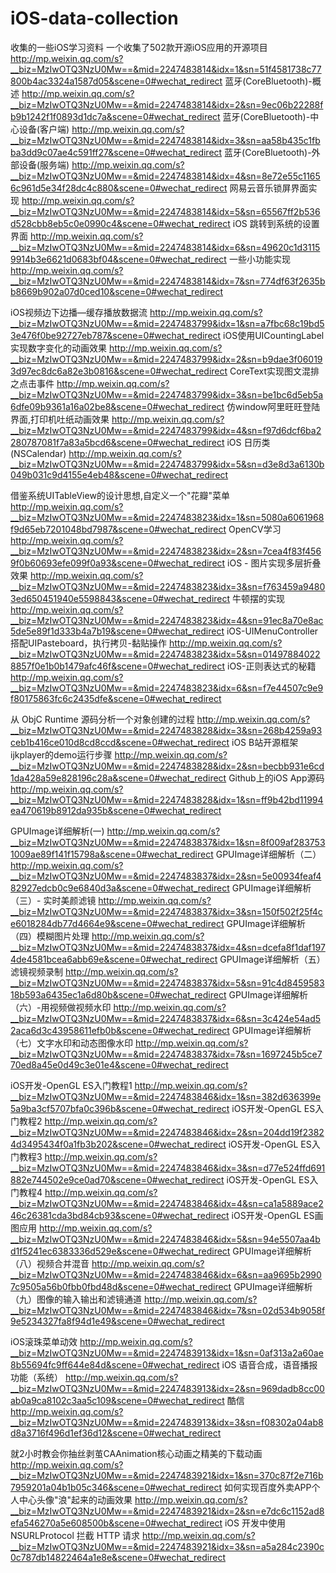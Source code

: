 # iOS-data-collection
收集的一些iOS学习资料
一个收集了502款开源iOS应用的开源项目
http://mp.weixin.qq.com/s?__biz=MzIwOTQ3NzU0Mw==&mid=2247483814&idx=1&sn=51f4581738c77800b4ac3324a1587d05&scene=0#wechat_redirect
 蓝牙(CoreBluetooth)-概述 
http://mp.weixin.qq.com/s?__biz=MzIwOTQ3NzU0Mw==&mid=2247483814&idx=2&sn=9ec06b22288fb9b1242f1f0893d1dc7a&scene=0#wechat_redirect
 蓝牙(CoreBluetooth)-中心设备(客户端) 
http://mp.weixin.qq.com/s?__biz=MzIwOTQ3NzU0Mw==&mid=2247483814&idx=3&sn=aa58b435c1fbba3dd9c07ae4c591ff27&scene=0#wechat_redirect
 蓝牙(CoreBluetooth)-外部设备(服务端) 
http://mp.weixin.qq.com/s?__biz=MzIwOTQ3NzU0Mw==&mid=2247483814&idx=4&sn=8e72e55c11656c961d5e34f28dc4c880&scene=0#wechat_redirect
 网易云音乐锁屏界面实现 
http://mp.weixin.qq.com/s?__biz=MzIwOTQ3NzU0Mw==&mid=2247483814&idx=5&sn=65567ff2b536d528cbb8eb5c0e0990c4&scene=0#wechat_redirect
iOS 跳转到系统的设置界面
http://mp.weixin.qq.com/s?__biz=MzIwOTQ3NzU0Mw==&mid=2247483814&idx=6&sn=49620c1d31159914b3e6621d0683bf04&scene=0#wechat_redirect
一些小功能实现
http://mp.weixin.qq.com/s?__biz=MzIwOTQ3NzU0Mw==&mid=2247483814&idx=7&sn=774df63f2635bb8669b902a07d0ced10&scene=0#wechat_redirect

iOS视频边下边播—缓存播放数据流 
http://mp.weixin.qq.com/s?__biz=MzIwOTQ3NzU0Mw==&mid=2247483799&idx=1&sn=a7fbc68c19bd53e476f0be92727eb787&scene=0#wechat_redirect
iOS使用UICountingLabel实现数字变化的动画效果
http://mp.weixin.qq.com/s?__biz=MzIwOTQ3NzU0Mw==&mid=2247483799&idx=2&sn=b9dae3f060193d97ec8dc6a82e3b0816&scene=0#wechat_redirect
CoreText实现图文混排之点击事件
http://mp.weixin.qq.com/s?__biz=MzIwOTQ3NzU0Mw==&mid=2247483799&idx=3&sn=be1bc6d5eb5a6dfe09b9361a16a02be8&scene=0#wechat_redirect
仿window阿里旺旺登陆界面,打印机吐纸动画效果
http://mp.weixin.qq.com/s?__biz=MzIwOTQ3NzU0Mw==&mid=2247483799&idx=4&sn=f97d6dcf6ba2280787081f7a83a5bcd6&scene=0#wechat_redirect
iOS 日历类(NSCalendar) 
http://mp.weixin.qq.com/s?__biz=MzIwOTQ3NzU0Mw==&mid=2247483799&idx=5&sn=d3e8d3a6130b049b031c9d4155e4eb48&scene=0#wechat_redirect

借鉴系统UITableView的设计思想,自定义一个"花瓣"菜单
http://mp.weixin.qq.com/s?__biz=MzIwOTQ3NzU0Mw==&mid=2247483823&idx=1&sn=5080a6061968f9d65eb7201048bd7987&scene=0#wechat_redirect
OpenCV学习 
http://mp.weixin.qq.com/s?__biz=MzIwOTQ3NzU0Mw==&mid=2247483823&idx=2&sn=7cea4f83f4569f0b60693efe099f0a93&scene=0#wechat_redirect
iOS - 图片实现多层折叠效果
http://mp.weixin.qq.com/s?__biz=MzIwOTQ3NzU0Mw==&mid=2247483823&idx=3&sn=f763459a94803ed650451940e5598843&scene=0#wechat_redirect
牛顿摆的实现
http://mp.weixin.qq.com/s?__biz=MzIwOTQ3NzU0Mw==&mid=2247483823&idx=4&sn=91ec8a70e8ac5de5e89f1d333b4a7b19&scene=0#wechat_redirect
iOS-UIMenuController搭配UIPasteboard，执行拷贝-黏贴操作
http://mp.weixin.qq.com/s?__biz=MzIwOTQ3NzU0Mw==&mid=2247483823&idx=5&sn=014978840228857f0e1b0b1479afc46f&scene=0#wechat_redirect
iOS-正则表达式的秘籍
http://mp.weixin.qq.com/s?__biz=MzIwOTQ3NzU0Mw==&mid=2247483823&idx=6&sn=f7e44507c9e9f80175863fc6c2435dfe&scene=0#wechat_redirect

从 ObjC Runtime 源码分析一个对象创建的过程 
http://mp.weixin.qq.com/s?__biz=MzIwOTQ3NzU0Mw==&mid=2247483828&idx=3&sn=268b4259a93ceb1b416ce010d8cd8ccd&scene=0#wechat_redirect
iOS B站开源框架ijkplayer的demo运行步骤
http://mp.weixin.qq.com/s?__biz=MzIwOTQ3NzU0Mw==&mid=2247483828&idx=2&sn=becbb931e6cd1da428a59e828196c28a&scene=0#wechat_redirect
 Github上的iOS App源码
http://mp.weixin.qq.com/s?__biz=MzIwOTQ3NzU0Mw==&mid=2247483828&idx=1&sn=ff9b42bd11994ea470619b8912da935b&scene=0#wechat_redirect

GPUImage详细解析(一) 
http://mp.weixin.qq.com/s?__biz=MzIwOTQ3NzU0Mw==&mid=2247483837&idx=1&sn=8f009af2837531009ae89f141f15798a&scene=0#wechat_redirect
 GPUImage详细解析（二） 
http://mp.weixin.qq.com/s?__biz=MzIwOTQ3NzU0Mw==&mid=2247483837&idx=2&sn=5e00934feaf482927edcb0c9e6840d3a&scene=0#wechat_redirect
 GPUImage详细解析（三）- 实时美颜滤镜 
http://mp.weixin.qq.com/s?__biz=MzIwOTQ3NzU0Mw==&mid=2247483837&idx=3&sn=150f502f25f4ce6018284db77d4664e9&scene=0#wechat_redirect
 GPUImage详细解析（四）模糊图片处理 
http://mp.weixin.qq.com/s?__biz=MzIwOTQ3NzU0Mw==&mid=2247483837&idx=4&sn=dcefa8f1daf1974de4581bcea6abb69e&scene=0#wechat_redirect
 GPUImage详细解析（五）滤镜视频录制 
http://mp.weixin.qq.com/s?__biz=MzIwOTQ3NzU0Mw==&mid=2247483837&idx=5&sn=91c4d845958318b593a6435ec1a6d80b&scene=0#wechat_redirect
 GPUImage详细解析（六）-用视频做视频水印 
http://mp.weixin.qq.com/s?__biz=MzIwOTQ3NzU0Mw==&mid=2247483837&idx=6&sn=3c424e54ad52aca6d3c43958611efb0b&scene=0#wechat_redirect
 GPUImage详细解析（七）文字水印和动态图像水印 
http://mp.weixin.qq.com/s?__biz=MzIwOTQ3NzU0Mw==&mid=2247483837&idx=7&sn=1697245b5ce770ed8a45e0d49c3e01e4&scene=0#wechat_redirect

iOS开发-OpenGL ES入门教程1 
http://mp.weixin.qq.com/s?__biz=MzIwOTQ3NzU0Mw==&mid=2247483846&idx=1&sn=382d636399e5a9ba3cf5707bfa0c396b&scene=0#wechat_redirect
iOS开发-OpenGL ES入门教程2 
http://mp.weixin.qq.com/s?__biz=MzIwOTQ3NzU0Mw==&mid=2247483846&idx=2&sn=204dd19f23824d3495434f0a1fb3b202&scene=0#wechat_redirect
iOS开发-OpenGL ES入门教程3 
http://mp.weixin.qq.com/s?__biz=MzIwOTQ3NzU0Mw==&mid=2247483846&idx=3&sn=d77e524ffd691882e744502e9ce0ad70&scene=0#wechat_redirect
iOS开发-OpenGL ES入门教程4 
http://mp.weixin.qq.com/s?__biz=MzIwOTQ3NzU0Mw==&mid=2247483846&idx=4&sn=ca1a5889ace246c26381cda3bd84cb93&scene=0#wechat_redirect
iOS开发-OpenGL ES画图应用 
http://mp.weixin.qq.com/s?__biz=MzIwOTQ3NzU0Mw==&mid=2247483846&idx=5&sn=94e5507aa4bd1f5241ec6383336d529e&scene=0#wechat_redirect
GPUImage详细解析（八）视频合并混音 
http://mp.weixin.qq.com/s?__biz=MzIwOTQ3NzU0Mw==&mid=2247483846&idx=6&sn=aa9695b29907c9505a56b0fbb0fbd48d&scene=0#wechat_redirect
GPUImage详细解析（九）图像的输入输出和滤镜通道 
http://mp.weixin.qq.com/s?__biz=MzIwOTQ3NzU0Mw==&mid=2247483846&idx=7&sn=02d534b9058f9e5234327fa8f94d1e49&scene=0#wechat_redirect

iOS滚珠菜单动效
http://mp.weixin.qq.com/s?__biz=MzIwOTQ3NzU0Mw==&mid=2247483913&idx=1&sn=0af313a2a60ae8b55694fc9ff644e84d&scene=0#wechat_redirect
iOS 语音合成，语音播报功能（系统）
http://mp.weixin.qq.com/s?__biz=MzIwOTQ3NzU0Mw==&mid=2247483913&idx=2&sn=969dadb8cc00ab0a9ca8102c3aa5c109&scene=0#wechat_redirect
酷信
http://mp.weixin.qq.com/s?__biz=MzIwOTQ3NzU0Mw==&mid=2247483913&idx=3&sn=f08302a04ab8d8a3716f496d1ef36d12&scene=0#wechat_redirect

就2小时教会你抽丝剥茧CAAnimation核心动画之精美的下载动画
http://mp.weixin.qq.com/s?__biz=MzIwOTQ3NzU0Mw==&mid=2247483921&idx=1&sn=370c87f2e716b7959201a04b1b05c346&scene=0#wechat_redirect
如何实现百度外卖APP个人中心头像"浪"起来的动画效果
http://mp.weixin.qq.com/s?__biz=MzIwOTQ3NzU0Mw==&mid=2247483921&idx=2&sn=e7dc6c1152ad8efa546270a5e608500b&scene=0#wechat_redirect
iOS 开发中使用 NSURLProtocol 拦截 HTTP 请求
http://mp.weixin.qq.com/s?__biz=MzIwOTQ3NzU0Mw==&mid=2247483921&idx=3&sn=a5a284c2390c0c787db14822464a1e8e&scene=0#wechat_redirect
